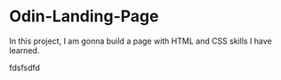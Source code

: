 # Odin-Landing-Page

In this project, I am gonna build a page with HTML and CSS skills I have learned.

fdsfsdfd

